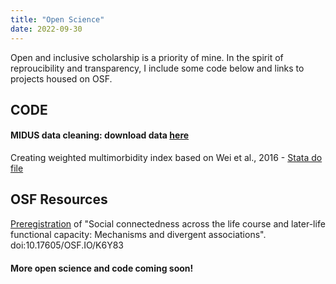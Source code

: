 ```yaml
---
title: "Open Science"
date: 2022-09-30
---
```


Open and inclusive scholarship is a priority of mine. In the spirit of reproucibility and transparency, I include some code below and links to projects housed on OSF.

## CODE ##

#### MIDUS data cleaning: download data [here](https://midus.colectica.org/)

Creating weighted multimorbidity index based on Wei et al., 2016 - [Stata do file](https://drive.google.com/file/d/1ZHvs3t9W4zM92Rphg9nl5ExaZ0XIiQwA/view?usp=sharing)

## OSF Resources ##

[Preregistration](https://osf.io/qx4e6/) of "Social connectedness across the life course and later-life functional capacity: Mechanisms and divergent associations". doi:10.17605/OSF.IO/K6Y83 

#### More open science and code coming soon!
